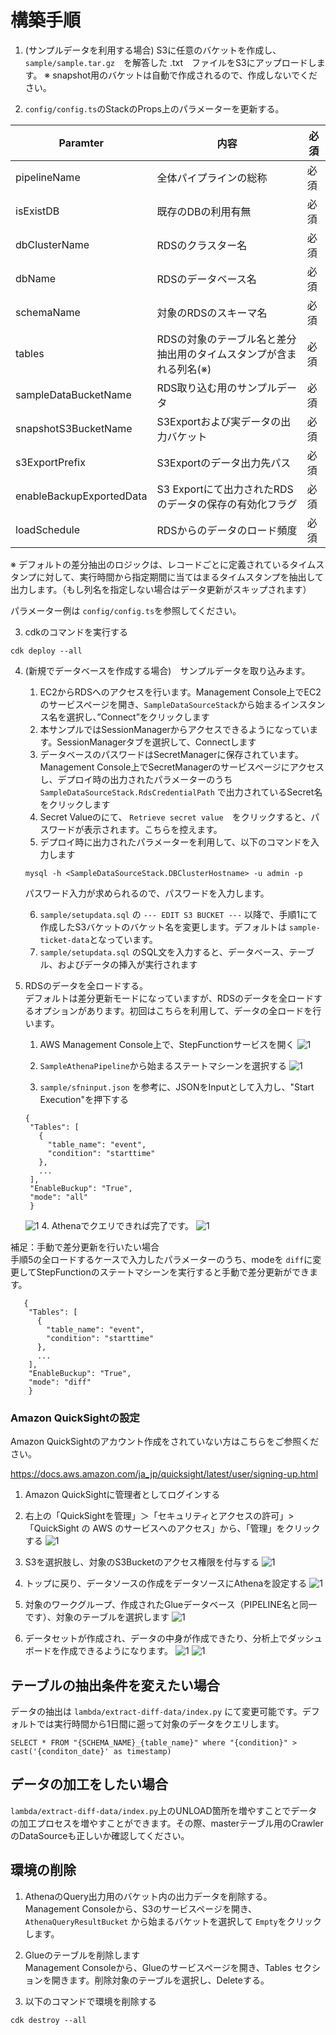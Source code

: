 
# 構築手順

1. (サンプルデータを利用する場合) S3に任意のバケットを作成し、`sample/sample.tar.gz`　を解答した .txt　ファイルをS3にアップロードします。
※ snapshot用のバケットは自動で作成されるので、作成しないでください。

2. `config/config.ts`のStackのProps上のパラメーターを更新する。

|Paramter|内容|必須|
|---|---|---|
|pipelineName|全体パイプラインの総称|必須|
|isExistDB|既存のDBの利用有無|必須|
|dbClusterName|RDSのクラスター名|必須|
|dbName|RDSのデータベース名|必須|
|schemaName|対象のRDSのスキーマ名|必須|
|tables|RDSの対象のテーブル名と差分抽出用のタイムスタンプが含まれる列名(※)|必須|
|sampleDataBucketName|RDS取り込む用のサンプルデータ|必須|
|snapshotS3BucketName|S3Exportおよび実データの出力バケット|必須|
|s3ExportPrefix|S3Exportのデータ出力先パス|必須|
|enableBackupExportedData|S3 Exportにて出力されたRDSのデータの保存の有効化フラグ|必須|
|loadSchedule|RDSからのデータのロード頻度|必須|


※ デフォルトの差分抽出のロジックは、レコードごとに定義されているタイムスタンプに対して、実行時間から指定期間に当てはまるタイムスタンプを抽出して出力します。（もし列名を指定しない場合はデータ更新がスキップされます）

パラメーター例は `config/config.ts`を参照してください。


3. cdkのコマンドを実行する

```
cdk deploy --all
```

4. (新規でデータベースを作成する場合)　サンプルデータを取り込みます。
   1. EC2からRDSへのアクセスを行います。Management Console上でEC2のサービスページを開き、`SampleDataSourceStack`から始まるインスタンス名を選択し、”Connect”をクリックします
   2. 本サンプルではSessionManagerからアクセスできるようになっています。SessionManagerタブを選択して、Connectします
   3. データベースのパスワードはSecretManagerに保存されています。Management Console上でSecretManagerのサービスページにアクセスし、デプロイ時の出力されたパラメーターのうち `SampleDataSourceStack.RdsCredentialPath` で出力されているSecret名をクリックします
   4. Secret Valueのにて、 `Retrieve secret value`　をクリックすると、パスワードが表示されます。こちらを控えます。
   5. デプロイ時に出力されたパラメーターを利用して、以下のコマンドを入力します 

    ```
    mysql -h <SampleDataSourceStack.DBClusterHostname> -u admin -p
    ```
    パスワード入力が求められるので、パスワードを入力します。

   6. `sample/setupdata.sql` の `--- EDIT S3 BUCKET ---` 以降で、手順1にて作成したS3バケットのバケット名を変更します。デフォルトは `sample-ticket-data`となっています。
   7. `sample/setupdata.sql` のSQL文を入力すると、データベース、テーブル、およびデータの挿入が実行されます


5. RDSのデータを全ロードする。  
デフォルトは差分更新モードになっていますが、RDSのデータを全ロードするオプションがあります。初回はこちらを利用して、データの全ロードを行います。

   1. AWS Management Console上で、StepFunctionサービスを開く
   ![1](./image/image2.png)

   2. `SampleAthenaPipeline`から始まるステートマシーンを選択する
    ![1](./image/image3.png)

   3. `sample/sfninput.json` を参考に、JSONをInputとして入力し、"Start Execution"を押下する

   ```
   {
    "Tables": [
      {
        "table_name": "event",
        "condition": "starttime"
      },
      ...
    ],
    "EnableBuckup": "True",
    "mode": "all"
    }
   ```
   ![1](./image/image5.png)
   4. Athenaでクエリできれば完了です。
   ![1](./image/image14.png)

補足：手動で差分更新を行いたい場合  
手順5の全ロードするケースで入力したパラメーターのうち、modeを `diff`に変更してStepFunctionのステートマシーンを実行すると手動で差分更新ができます。 

```
   {
    "Tables": [
      {
        "table_name": "event",
        "condition": "starttime"
      },
      ...
    ],
    "EnableBuckup": "True",
    "mode": "diff"
    }
   ```


### Amazon QuickSightの設定

Amazon QuickSightのアカウント作成をされていない方はこちらをご参照ください。

https://docs.aws.amazon.com/ja_jp/quicksight/latest/user/signing-up.html

1. Amazon QuickSightに管理者としてログインする
2. 右上の「QuickSightを管理」＞「セキュリティとアクセスの許可」> 「QuickSight の AWS のサービスへのアクセス」から、「管理」をクリックする
![1](./image/image13.png)
3. S3を選択肢し、対象のS3Bucketのアクセス権限を付与する
![1](./image/image10.png)
4. トップに戻り、データソースの作成をデータソースにAthenaを設定する
![1](./image/image6.png)
5. 対象のワークグループ、作成されたGlueデータベース（PIPELINE名と同一です）、対象のテーブルを選択します
![1](./image/image8.png)

6. データセットが作成され、データの中身が作成できたり、分析上でダッシュボードを作成できるようになります。
![1](./image/image11.png)
![1](./image/image12.png)

## テーブルの抽出条件を変えたい場合
データの抽出は `lambda/extract-diff-data/index.py` にて変更可能です。デフォルトでは実行時間から1日間に遡って対象のデータをクエリします。

```
SELECT * FROM "{SCHEMA_NAME}_{table_name}" where "{condition}" > cast('{conditon_date}' as timestamp)
```
## データの加工をしたい場合
`lambda/extract-diff-data/index.py`上のUNLOAD箇所を増やすことでデータの加工プロセスを増やすことができます。その際、masterテーブル用のCrawlerのDataSourceも正しいか確認してください。

## 環境の削除

1. AthenaのQuery出力用のバケット内の出力データを削除する。
Management Consoleから、S3のサービスページを開き、 `AthenaQueryResultBucket` から始まるバケットを選択して `Empty`をクリックします。

2. Glueのテーブルを削除します  
Management Consoleから、Glueのサービスページを開き、Tables セクションを開きます。削除対象のテーブルを選択し、Deleteする。

3. 以下のコマンドで環境を削除する

```
cdk destroy --all
```